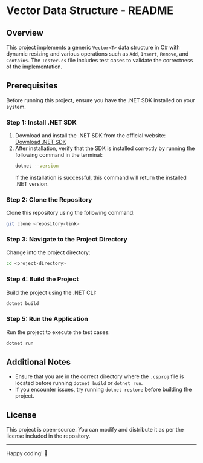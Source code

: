 # Vector Data Structure - README

## Overview
This project implements a generic `Vector<T>` data structure in C# with dynamic resizing and various operations such as `Add`, `Insert`, `Remove`, and `Contains`. The `Tester.cs` file includes test cases to validate the correctness of the implementation.

## Prerequisites
Before running this project, ensure you have the .NET SDK installed on your system.

### Step 1: Install .NET SDK
1. Download and install the .NET SDK from the official website:  
   [Download .NET SDK](https://dotnet.microsoft.com/download)
2. After installation, verify that the SDK is installed correctly by running the following command in the terminal:
   ```sh
   dotnet --version
   ```
   If the installation is successful, this command will return the installed .NET version.

### Step 2: Clone the Repository
Clone this repository using the following command:
```sh
git clone <repository-link>
```

### Step 3: Navigate to the Project Directory
Change into the project directory:
```sh
cd <project-directory>
```

### Step 4: Build the Project
Build the project using the .NET CLI:
```sh
dotnet build
```

### Step 5: Run the Application
Run the project to execute the test cases:
```sh
dotnet run
```

## Additional Notes
- Ensure that you are in the correct directory where the `.csproj` file is located before running `dotnet build` or `dotnet run`.
- If you encounter issues, try running `dotnet restore` before building the project.

## License
This project is open-source. You can modify and distribute it as per the license included in the repository.

---
Happy coding! 🚀
